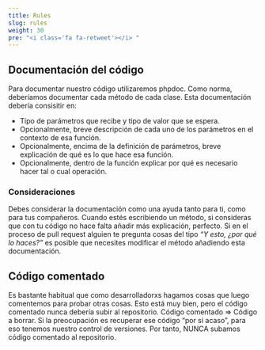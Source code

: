 ```yaml
---
title: Rules
slug: rules
weight: 30
pre: "<i class='fa fa-retweet'></i> "
---
```


## Documentación del código

Para documentar nuestro código utilizaremos phpdoc. Como norma, deberíamos documentar cada método de cada clase. Esta documentación debería consisitir en:

* Tipo de parámetros que recibe y tipo de valor que se espera.
* Opcionalmente, breve descripción de cada uno de los parámetros en el contexto de esa función.
* Opcionalmente, encima de la definición de parámetros, breve explicación de qué es lo que hace esa función.
* Opcionalmente, dentro de la función explicar por qué es necesario hacer tal o cual operación.

### Consideraciones

Debes considerar la documentación como una ayuda tanto para ti, como para tus compañeros. Cuando estés escribiendo un método, si consideras que con tu código no hace falta añadir más explicación, perfecto. Si en el proceso de pull request alguien te pregunta cosas del tipo _“Y esto, ¿por qué lo haces?”_ es posible que necesites modificar el método añadiendo esta documentación.

## Código comentado

Es bastante habitual que como desarrolladorxs hagamos cosas que luego comentemos para probar otras cosas. Esto está muy bien, pero el código comentado nunca debería subir al repositorio. Código comentado => Código a borrar.
Si la preocupación es recuperar ese código “por si acaso”, para eso tenemos nuestro control de versiones. Por tanto, NUNCA subamos código comentado al repositorio.
